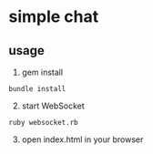# simple chat

## usage
1. gem install  
```
bundle install
```

2. start WebSocket
```
ruby websocket.rb
```

3. open index.html in your browser
